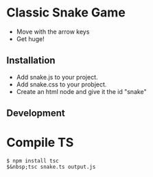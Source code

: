 # Classic Snake Game

- Move with the arrow keys
- Get huge!

## Installation
- Add snake.js to your project.
- Add snake.css to your probject.
- Create an html node and give it the id "snake"
  
## Development
# Compile TS
```console
$ npm install tsc
$&nbsp;tsc snake.ts output.js
```
